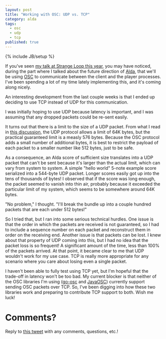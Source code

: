```yaml
---
layout: post
title: "Working with OSC: UDP vs. TCP"
category: alda
tags:
  - osc
  - udp
  - tcp
published: true
---
```


{% include JB/setup %}

If you've seen [my talk at Strange Loop this year][strange-loop-talk], you may
have noticed, during the part where I talked about the future direction of
[Alda][alda], that we'll be using [OSC][osc] to communicate between the client
and the player processes. I've been spending a lot of my time lately
implementing this, and it's coming along nicely.

An interesting development from the last couple weeks is that I ended up
deciding to use TCP instead of UDP for this communication.

I was initially hoping to use UDP because latency is important, and I was
assuming that any dropped packets could be re-sent easily.

It turns out that there is a limit to the size of a UDP packet. From what I read
in [this discussion][udp-discussion], the UDP protocol allows a limit of 64K
bytes, but the practical guaranteed limit is a measly 576 bytes. Because the OSC
protocol adds a small number of additional bytes, it is best to restrict the
payload of each packet to a smaller number like 512 bytes, just to be safe.

As a consequence, an Alda score of sufficient size translates into a UDP packet
that can't be sent because it's larger than the actual limit, which can vary
from system to system. A simple "hello world" 5-note example score serialized
into a 544-byte UDP packet. Longer scores easily got up into the tens of
thousands of bytes! I observed that if the score was long enough, the packet
seemed to vanish into thin air, probably because it exceeded the particular
limit of my system, which seems to be somewhere around 64K bytes.

"No problem," I thought. "I'll break the bundle up into a couple hundred
packets that are each under 512 bytes!"

So I tried that, but I ran into some serious technical hurdles. One issue is
that the order in which the packets are received is not guaranteed, so I had to
include a sequence number on each packet and reconstruct them in order on the
receiving end. Another issue is that packets can be lost. I knew about that
property of UDP coming into this, but I had no idea that the packet loss is so
frequent! A significant amount of the time, less than 100% of the packets
arrived. At that point, it became clear to me that UDP wouldn't work for my use
case. TCP is really more appropriate for any scenario where you care about
losing even a single packet.

I haven't been able to fully test using TCP yet, but I'm hopeful that the
trade-off in latency won't be too bad. My current blocker is that neither of the
OSC libraries I'm using ([go-osc] and [JavaOSC]) currently support sending OSC
packets over TCP. So, I've been digging into how these two libraries work and
preparing to contribute TCP support to both. Wish me luck!

# Comments?

Reply to [this tweet][tweet] with any comments, questions, etc.!

[tweet]: https://twitter.com/dave_yarwood/status/1205472303892570112

[strange-loop-talk]: https://www.youtube.com/watch?v=6hUihVWdgW0
[alda]: https://alda.io
[osc]: https://en.wikipedia.org/wiki/Open_Sound_Control
[udp-discussion]: https://forum.juce.com/t/osc-blobs-are-lost-above-certain-size/20241/2
[go-osc]: https://github.com/hypebeast/go-osc
[JavaOSC]: https://github.com/hoijui/JavaOSC
